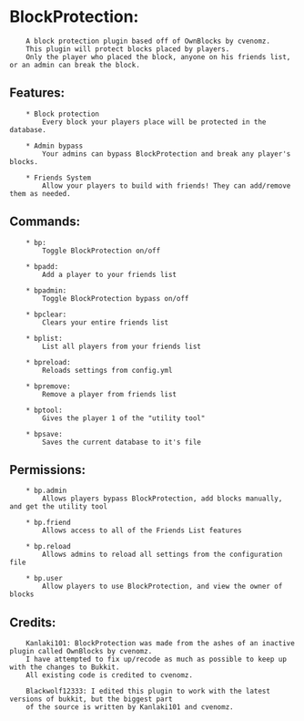 BlockProtection:
=
		A block protection plugin based off of OwnBlocks by cvenomz. 
		This plugin will protect blocks placed by players. 
		Only the player who placed the block, anyone on his friends list, or an admin can break the block. 

Features:
--
		* Block protection 
			Every block your players place will be protected in the database.
			
		* Admin bypass
			Your admins can bypass BlockProtection and break any player's blocks.
			
		* Friends System
			Allow your players to build with friends! They can add/remove them as needed.

Commands:
--
		* bp:
			Toggle BlockProtection on/off

		* bpadd:
			Add a player to your friends list 

		* bpadmin:
			Toggle BlockProtection bypass on/off

		* bpclear:
			Clears your entire friends list

		* bplist:
			List all players from your friends list

		* bpreload:
			Reloads settings from config.yml

		* bpremove:
			Remove a player from friends list

		* bptool:
			Gives the player 1 of the "utility tool"
		
		* bpsave:
			Saves the current database to it's file
 
Permissions:
--
		* bp.admin
			Allows players bypass BlockProtection, add blocks manually, and get the utility tool

		* bp.friend
			Allows access to all of the Friends List features 

		* bp.reload
			Allows admins to reload all settings from the configuration file

		* bp.user
			Allow players to use BlockProtection, and view the owner of blocks


Credits:
-
		Kanlaki101: BlockProtection was made from the ashes of an inactive plugin called OwnBlocks by cvenomz.
		I have attempted to fix up/recode as much as possible to keep up with the changes to Bukkit.
		All existing code is credited to cvenomz.
		
		Blackwolf12333: I edited this plugin to work with the latest versions of bukkit, but the biggest part
		of the source is written by Kanlaki101 and cvenomz.


